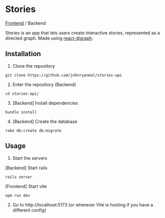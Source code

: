 # Stories
[Frontend](https://github.com/johnryanmal/stories#stories) / Backend

Stories is an app that lets users create interactive stories, represented as a directed graph. Made using [react-digraph](https://github.com/uber/react-digraph).

## Installation
1. Clone the repository
```
git clone https://github.com/johnryanmal/stories-api
```

2. Enter the repository (Backend)
```
cd stories-api/
```

3. [Backend] Install dependencies
```
bundle install
```

4. [Backend] Create the database
```
rake db:create db:migrate
```

## Usage

1. Start the servers

[Backend] Start rails
```
rails server
```

[Frontend] Start vite
```
npm run dev
```

2. Go to http://localhost:5173 (or wherever Vite is hosting if you have a different config)
